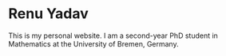 # Renu Yadav


This is my personal website. I am a second-year PhD student in Mathematics at the University of Bremen, Germany.
